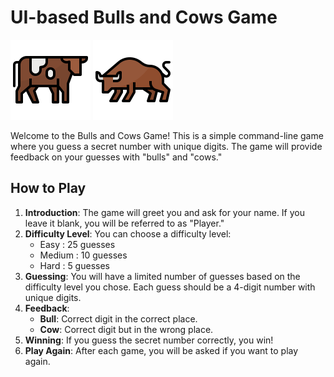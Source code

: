 
# UI-based Bulls and Cows Game

![cow icon](assets/cow.svg) ![bull icon](assets/bull.svg)

Welcome to the Bulls and Cows Game! This is a simple command-line game where you guess a secret number with unique digits. The game will provide feedback on your guesses with "bulls" and "cows."

## How to Play

1. **Introduction**: The game will greet you and ask for your name. If you leave it blank, you will be referred to as "Player."
2. **Difficulty Level**: You can choose a difficulty level:
   - Easy : 25 guesses
   - Medium : 10 guesses
   - Hard : 5 guesses
3. **Guessing**: You will have a limited number of guesses based on the difficulty level you chose. Each guess should be a 4-digit number with unique digits.
4. **Feedback**:
   - **Bull**: Correct digit in the correct place.
   - **Cow**: Correct digit but in the wrong place.
5. **Winning**: If you guess the secret number correctly, you win!
6. **Play Again**: After each game, you will be asked if you want to play again.
